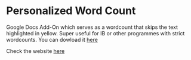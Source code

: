 # Personalized Word Count
Google Docs Add-On which serves as a wordcount that skips the text highlighted in yellow. Super useful for IB or other programmes with strict wordcounts.
You can dowload it [here](https://workspace.google.com/marketplace/app/personalized_word_count_for_google_docs/506997103827)

Check the website [here](https://sites.google.com/view/personalizedwordcount/) 



